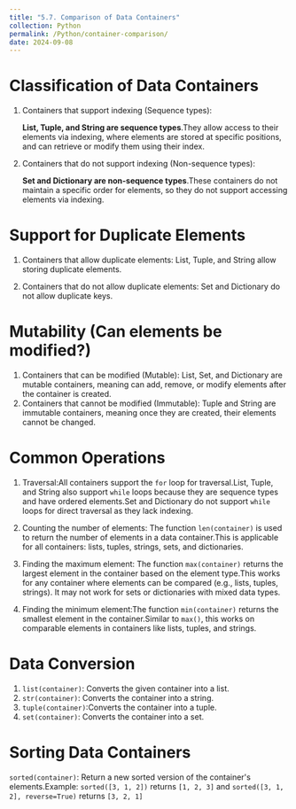 ```yaml
---
title: "5.7. Comparison of Data Containers"
collection: Python
permalink: /Python/container-comparison/
date: 2024-09-08
---
```

# Classification of Data Containers
1. Containers that support indexing (Sequence types):

    **List, Tuple, and String are sequence types**.They allow access to their elements via indexing, where elements are stored at specific positions, and can retrieve or modify them using their index.

2. Containers that do not support indexing (Non-sequence types):

    **Set and Dictionary are non-sequence types**.These containers do not maintain a specific order for elements, so they do not support accessing elements via indexing.

# Support for Duplicate Elements
1. Containers that allow duplicate elements: List, Tuple, and String allow storing duplicate elements.
   
2. Containers that do not allow duplicate elements: Set and Dictionary do not allow duplicate keys.

# Mutability (Can elements be modified?)
1. Containers that can be modified (Mutable): List, Set, and Dictionary are mutable containers, meaning can add, remove, or modify elements after the container is created.
2. Containers that cannot be modified (Immutable): Tuple and String are immutable containers, meaning once they are created, their elements cannot be changed.
   
# Common Operations
1. Traversal:All containers support the `for` loop for traversal.List, Tuple, and String also support `while` loops because they are sequence types and have ordered elements.Set and Dictionary do not support `while` loops for direct traversal as they lack indexing.

2. Counting the number of elements: The function `len(container)` is used to return the number of elements in a data container.This is applicable for all containers: lists, tuples, strings, sets, and dictionaries.

3. Finding the maximum element: The function `max(container)` returns the largest element in the container based on the element type.This works for any container where elements can be compared (e.g., lists, tuples, strings). It may not work for sets or dictionaries with mixed data types.
   
4. Finding the minimum element:The function `min(container)` returns the smallest element in the container.Similar to `max()`, this works on comparable elements in containers like lists, tuples, and strings.

# Data Conversion
1. `list(container)`: Converts the given container into a list.
2. `str(container)`: Converts the container into a string.
3. `tuple(container)`:Converts the container into a tuple.
4. `set(container)`: Converts the container into a set.

# Sorting Data Containers
`sorted(container)`: Return a new sorted version of the container's elements.Example: `sorted([3, 1, 2])` returns `[1, 2, 3]` and `sorted([3, 1, 2], reverse=True)` returns `[3, 2, 1]`
